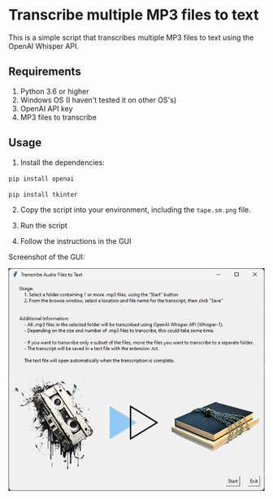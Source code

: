 # Transcribe multiple MP3 files to text

This is a simple script that transcribes multiple MP3 files to text using the OpenAI Whisper API.

## Requirements

1. Python 3.6 or higher
2. Windows OS (I haven't tested it on other OS's)
3. OpenAI API key 
4. MP3 files to transcribe

## Usage

1. Install the dependencies:

`pip install openai`

`pip install tkinter`

2. Copy the script into your environment, including the `tape.sm.png` file.

3. Run the script

4. Follow the instructions in the GUI

Screenshot of the GUI:

![Screenshot of the GUI](https://github.com/HaroldMitts/transcriber/blob/main/Screenshot.png)